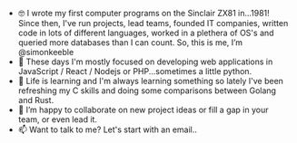 - 🤓 I wrote my first computer programs on the Sinclair ZX81 in...1981! Since then, I've run projects, lead teams, founded IT companies, written code in lots of different languages, worked in a plethera of OS's and queried more databases than I can count.
So, this is me, I’m @simonkeeble
- 👀 These days I'm mostly focused on developing web applications in JavaScript / React / Nodejs or PHP...sometimes a little python.
- 🌱 Life is learning and I'm always learning something so lately I've been refreshing my C skills and doing some comparisons between Golang and Rust.
- 💞️ I’m happy to collaborate on new project ideas or fill a gap in your team, or even lead it.
- 📫 Want to talk to me? Let's start with an email..

<!---
simonkeeble/simonkeeble is a ✨ special ✨ repository because its `README.md` (this file) appears on your GitHub profile.
You can click the Preview link to take a look at your changes.
--->
